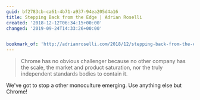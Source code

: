 ```yaml
---
guid: bf2783cb-ca61-4b71-a937-94ea205d4a16
title: Stepping Back from the Edge | Adrian Roselli
created: '2018-12-12T06:34:15+00:00'
changed: '2019-09-24T14:33:26+00:00'


bookmark_of: 'http://adrianroselli.com/2018/12/stepping-back-from-the-edge.html'
---
```


> Chrome has no obvious challenger because no other company has the scale, the market and product saturation, nor the truly independent standards bodies to contain it.

We've got to stop a other monoculture emerging. Use anything else but Chrome!
